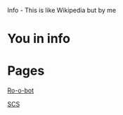 Info - This is like Wikipedia
but by me

# You in info

# Pages
[Ro-o-bot](https://sapbot.github.io\info\ro-o-bot)

[SCS](https://sapbot.github.io\info\scs)
